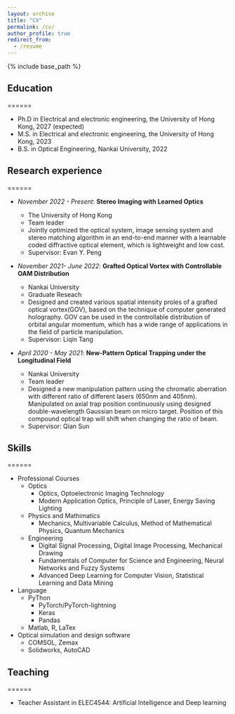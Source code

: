 ```yaml
---
layout: archive
title: "CV"
permalink: /cv/
author_profile: true
redirect_from:
  - /resume
---
```


{% include base_path %}

## Education
======
* Ph.D in Electrical and electronic engineering, the University of Hong Kong, 2027 (expected)
* M.S. in Electrical and electronic engineering, the University of Hong Kong, 2023
* B.S. in Optical Engineering, Nankai University, 2022

## Research experience
======
* *November 2022 - Present*: **Stereo Imaging with Learned Optics**
  * The University of Hong Kong
  * Team leader
  * Jointly optimized the optical system, image sensing system and stereo matching algorithm in an end-to-end manner with a learnable coded diffractive optical element, which is lightweight and low cost.
  * Supervisor: Evan Y. Peng

* *November 2021- June 2022*: **Grafted Optical Vortex with Controllable OAM Distribution**
  * Nankai University
  * Graduate Reseach
  * Designed and created various spatial intensity proles of a grafted optical vortex(GOV), based on the technique of computer generated holography. GOV can be used in the controllable distribution of
orbital angular momentum, which has a wide range of applications in the field of particle manipulation.
  * Supervisor: Liqin Tang

* *April 2020 - May 2021*: **New-Pattern Optical Trapping under the Longitudinal Field**
  * Nankai University
  * Team leader
  * Designed a new manipulation pattern using the chromatic aberration with different ratio of different lasers (650nm and 405nm). Manipulated on axial trap position continuously using designed double-wavelength Gaussian beam on micro target. Position of this compound optical trap will shift when changing the ratio of beam.
  * Supervisor: Qian Sun
  
## Skills
======
* Professional Courses
  * Optics
    * Optics, Optoelectronic Imaging Technology
    * Modern Application Optics, Principle of Laser, Energy Saving Lighting
  * Physics and Mathimatics
    * Mechanics, Multivariable Calculus, Method of Mathematical Physics, Quantum Mechanics
  * Engineering
    * Digital Signal Processing,  Digital Image Processing, Mechanical Drawing
    * Fundamentals of Computer for Science and Engineering, Neural Networks and Fuzzy Systems
    * Advanced Deep Learning for Computer Vision, Statistical Learning and Data Mining
* Language
  * PyThon
    * PyTorch/PyTorch-lightning
    * Keras
    * Pandas
  * Matlab, R, LaTex
* Optical simulation and design software
  * COMSOL, Zemax
  * Solidworks, AutoCAD


## Teaching
======
* Teacher Assistant in ELEC4544: Artificial Intelligence and Deep learning
  
